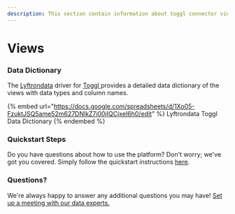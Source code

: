 ```yaml
---
description: This section contain information about toggl connector views information
---
```


# Views

### Data Dictionary

The [Lyftrondata](https://www.lyftrondata.com/) driver for [Toggl](https://www.lyftrondata.com/integration/business-analytics/toggl//)[ ](https://www.lyftrondata.com/integration/toggl/)provides a detailed data dictionary of the views with data types and column names.

{% embed url="https://docs.google.com/spreadsheets/d/1Xo05-FzuktJSQ5ame52m627DNlkZ7i00jIQCjxeI6h0/edit" %}
Lyftrondata Toggl Data Dictionary
{% endembed %}

### Quickstart Steps

Do you have questions about how to use the platform? Don't worry; we've got you covered. Simply follow the quickstart instructions [here](../README.md).

### Questions? <a href="#questions" id="questions"></a>

We're always happy to answer any additional questions you may have! [Set up a meeting with our data experts.](https://www.lyftrondata.com/book-a-meeting/)


